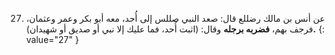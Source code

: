 27. عن أنس بن مالك رضللع قال: صعد النبي صللس إلى أُحد، معه أبو بكر وعمر وعثمان، فرجف بهم، **فضربه برجله** وقال: (اثبت أُحد، فما عليك إلا نبي أو صديق أو شهيدان)**.**
{: value="27" }